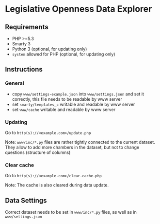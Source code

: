# Legislative Openness Data Explorer

## Requirements
- PHP >=5.3
- Smarty 3
- Python 3 (optional, for updating only)
- `system` allowed for PHP (optional, for updating only)

## Instructions

### General
- copy `www/settings-example.json` into `www/settings.json` and set it correctly, this file needs to be readable by www server
- set `smarty/templates_c` writable and readable by www server
- set `www/cache` writable and readable by www server

### Updating
Go to `http(s)://<example.com>/update.php`

Note: `www/inc/*.py` files are rather tightly connected to the current dataset. They allow to add more chambers in the dataset, but not to change questions (structure of columns)

### Clear cache
Go to `http(s)://<example.com>/clear-cache.php`

Note: The cache is also cleared during data update.

## Data Settings
Correct dataset needs to be set in `www/inc/*.py` files, as well as in `www/settings.json`
